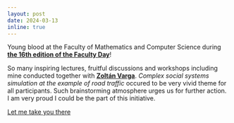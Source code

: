 ```yaml
---
layout: post
date: 2024-03-13
inline: true
---
```


Young blood at the Faculty of Mathematics and Computer Science during [**the 16th edition of the Faculty Day**](https://matinf.uj.edu.pl/en_GB/aktualnosci/-/journal_content/56_INSTANCE_SaA7HRzna0dW/41633/155715167)! 


So many inspiring lectures, fruitful discussions and workshops including mine conducted together with [**Zoltán Varga**]( https://www.linkedin.com/in/zolt%C3%A1n-gy%C3%B6rgy-varga-832aa01b0/?locale=pl_PL). _Complex social systems simulation at the example of road traffic_ occured to be very vivid theme for all participants. Such brainstorming atmosphere urges us for further action. I am very proud I could be the part of this initiative.



[Let me take you there](https://matinf.uj.edu.pl/documents/41633/155714947/DW07.jpg)
